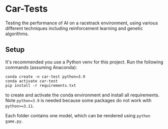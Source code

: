 # Car-Tests
Testing the performance of AI on a racetrack environment, using various different techniques including reinforcement learning and genetic algorithms.

## Setup

It's recommended you use a Python venv for this project. Run the following commands (assuming Anaconda):

```
conda create -n car-test python=3.9
conda activate car-test
pip install -r requirements.txt
```

to create and activate the conda environment and install all requirements. Note `python=3.9` is needed because some packages do not work with `python>=3.11`.

Each folder contains one model, which can be rendered using `python game.py`.